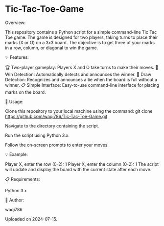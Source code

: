 # Tic-Tac-Toe-Game


Overview:

This repository contains a Python script for a simple command-line Tic Tac Toe game. The game is designed for two players, taking turns to place their marks (X or O) on a 3x3 board. The objective is to get three of your marks in a row, column, or diagonal to win the game.



✨ Features:

🏆 Two-player gameplay: Players X and O take turns to make their moves.
🎲 Win Detection: Automatically detects and announces the winner.
🔄 Draw Detection: Recognizes and announces a tie when the board is full without a winner.
📋 Simple Interface: Easy-to-use command-line interface for placing marks on the board.



🚀 Usage:

Clone this repository to your local machine using the command: git clone https://github.com/waqi786/Tic-Tac-Toe-Game.git

Navigate to the directory containing the script.

Run the script using Python 3.x.

Follow the on-screen prompts to enter your moves.



💡 Example:

Player X, enter the row (0-2): 1
Player X, enter the column (0-2): 1
The script will update and display the board with the current state after each move.



📋 Requirements:

Python 3.x



👤 Author:

waqi786



Uploaded on 2024-07-15.

